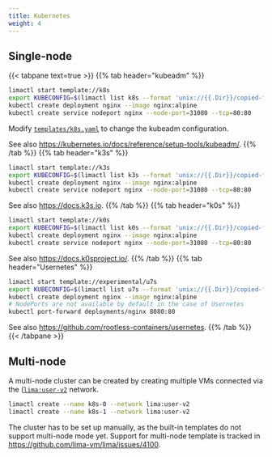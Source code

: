 ```yaml
---
title: Kubernetes
weight: 4
---
```


## Single-node

{{< tabpane text=true >}}
{{% tab header="kubeadm" %}}
```bash
limactl start template://k8s
export KUBECONFIG=$(limactl list k8s --format 'unix://{{.Dir}}/copied-from-guest/kubeconfig.yaml')
kubectl create deployment nginx --image nginx:alpine
kubectl create service nodeport nginx --node-port=31080 --tcp=80:80
```

Modify [`templates/k8s.yaml`](https://github.com/lima-vm/lima/blob/master/templates/k8s.yaml) to change
the kubeadm configuration.

See also <https://kubernetes.io/docs/reference/setup-tools/kubeadm/>.
{{% /tab %}}
{{% tab header="k3s" %}}
```bash
limactl start template://k3s
export KUBECONFIG=$(limactl list k3s --format 'unix://{{.Dir}}/copied-from-guest/kubeconfig.yaml')
kubectl create deployment nginx --image nginx:alpine
kubectl create service nodeport nginx --node-port=31080 --tcp=80:80
```

See also <https://docs.k3s.io>.
{{% /tab %}}
{{% tab header="k0s" %}}
```bash
limactl start template://k0s
export KUBECONFIG=$(limactl list k0s --format 'unix://{{.Dir}}/copied-from-guest/kubeconfig.yaml')
kubectl create deployment nginx --image nginx:alpine
kubectl create service nodeport nginx --node-port=31080 --tcp=80:80
```

See also <https://docs.k0sproject.io/>.
{{% /tab %}}
{{% tab header="Usernetes" %}}
```bash
limactl start template://experimental/u7s
export KUBECONFIG=$(limactl list u7s --format 'unix://{{.Dir}}/copied-from-guest/kubeconfig.yaml')
kubectl create deployment nginx --image nginx:alpine
# NodePorts are not available by default in the case of Usernetes
kubectl port-forward deployments/nginx 8080:80
```

See also <https://github.com/rootless-containers/usernetes>.
{{% /tab %}}
{{< /tabpane >}}

## Multi-node

A multi-node cluster can be created by creating multiple VMs connected via the ([`lima:user-v2`](../../config/network/user-v2.md) network.

```bash
limactl create --name k8s-0 --network lima:user-v2
limactl create --name k8s-1 --network lima:user-v2
```

The cluster has to be set up manually, as the built-in templates do not support multi-node mode yet.
Support for multi-node template is tracked in <https://github.com/lima-vm/lima/issues/4100>.